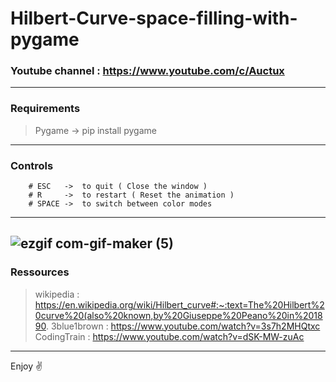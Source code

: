 # Hilbert-Curve-space-filling-with-pygame

### Youtube channel : https://www.youtube.com/c/Auctux
---
### Requirements
>Pygame -> pip install pygame
---
### Controls
        # ESC   ->  to quit ( Close the window )
        # R     ->  to restart ( Reset the animation )
        # SPACE ->  to switch between color modes
---
![ezgif com-gif-maker (5)](https://user-images.githubusercontent.com/48150537/132804952-30d7107a-2461-49e1-9b63-467ea23ace8e.gif)
---
### Ressources
>wikipedia   : https://en.wikipedia.org/wiki/Hilbert_curve#:~:text=The%20Hilbert%20curve%20(also%20known,by%20Giuseppe%20Peano%20in%201890.
>3blue1brown : https://www.youtube.com/watch?v=3s7h2MHQtxc
>CodingTrain : https://www.youtube.com/watch?v=dSK-MW-zuAc
---
Enjoy ✌️
